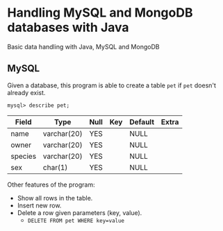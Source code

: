 # Handling MySQL and MongoDB databases with Java
Basic data handling with Java, MySQL and MongoDB

## MySQL
Given a database, this program is able to create a table ```pet``` if ```pet``` doesn't already exist.

```mysql> describe pet;```

Field | Type | Null | Key | Default | Extra
------|------|------|-----|---------|------
name | varchar(20) | YES  |     | NULL    |
owner   | varchar(20) | YES  |     | NULL    |
species | varchar(20) | YES  |     | NULL    |
sex     | char(1)     | YES  |     | NULL    |

Other features of the program:
* Show all rows in the table.
* Insert new row.
* Delete a row given parameters (key, value).
    * ```DELETE FROM pet WHERE key=value```
